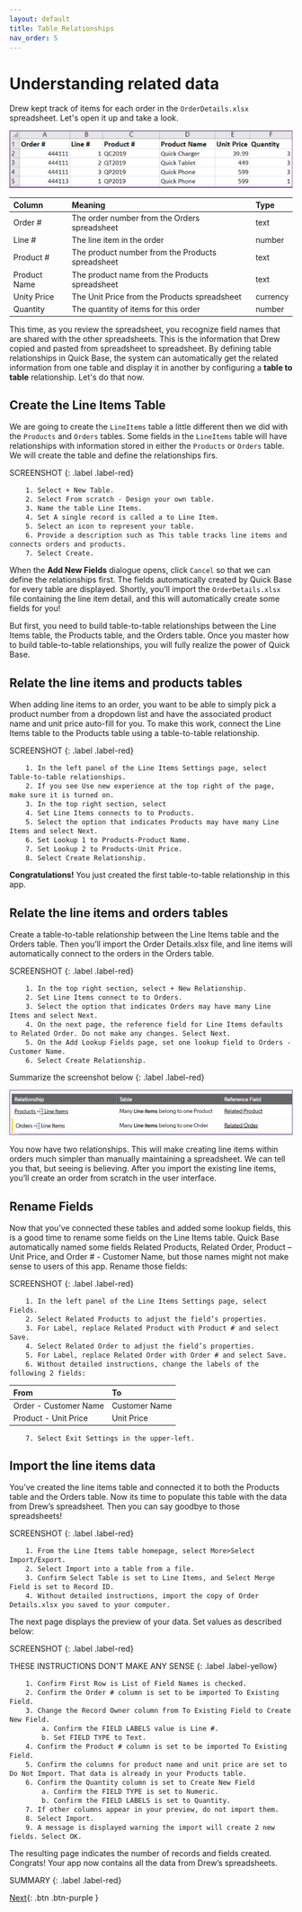 ```yaml
---
layout: default
title: Table Relationships
nav_order: 5
---
```


# Understanding related data

Drew kept track of items for each order in the `OrderDetails.xlsx` spreadsheet. Let's open it up and take a look.

![](assets/images/itemsTable.png)

| Column | Meaning | Type |
|:-|:-|:-|
| Order # | The order number from the Orders spreadsheet | text |
| Line # |  The line item in the order | number |
| Product # | The product number from the Products spreadsheet | text |
| Product Name | The product name from the Products spreadsheet | text |
| Unity Price | The Unit Price from the Products spreadsheet | currency |
| Quantity | The quantity of items for this order | number |

This time, as you review the spreadsheet, you recognize field names that are shared with the other spreadsheets. This is the information that Drew copied and pasted from spreadsheet to spreadsheet. By defining table relationships in Quick Base, the system can automatically get the related information from one table and display it in another by configuring a **table to table** relationship. Let's do that now. 

## Create the Line Items Table

We are going to create the `LineItems` table a little different then we did with the `Products` and `Orders` tables. Some fields in the `LineItems` table will have relationships with information stored in either the `Products` or `Orders` table. We will create the table and define the relationships firs. 

SCREENSHOT
{: .label .label-red}

~~~
    1. Select + New Table.  
    2. Select From scratch - Design your own table.
    3. Name the table Line Items.
    4. Set A single record is called a to Line Item.
    5. Select an icon to represent your table. 
    6. Provide a description such as This table tracks line items and connects orders and products.
    7. Select Create.
~~~

When the **Add New Fields** dialogue opens, click `Cancel` so that we can define the relationships first. The fields automatically created by Quick Base for every table are displayed. Shortly, you’ll import the `OrderDetails.xlsx` file containing the line item detail, and this will automatically create some fields for you!

But first, you need to build table-to-table relationships between the Line Items table, the Products table, and the Orders table. Once you master how to build table-to-table relationships, you will fully realize the power of Quick Base. 

## Relate the line items and products tables

When adding line items to an order, you want to be able to simply pick a product number from a dropdown list and have the associated product name and unit price auto-fill for you. To make this work, connect the Line Items table to the Products table using a table-to-table relationship.

SCREENSHOT
{: .label .label-red}

~~~
    1. In the left panel of the Line Items Settings page, select Table-to-table relationships. 
    2. If you see Use new experience at the top right of the page, make sure it is turned on.  
    3. In the top right section, select  
    4. Set Line Items connects to to Products. 
    5. Select the option that indicates Products may have many Line Items and select Next.
    6. Set Lookup 1 to Products-Product Name.
    7. Set Lookup 2 to Products-Unit Price.
    8. Select Create Relationship.
~~~

**Congratulations!** You just created the first table-to-table relationship in this app. 

## Relate the line items and orders tables

Create a table-to-table relationship between the Line Items table and the Orders table. Then you’ll import the Order Details.xlsx file, and line items will automatically connect to the orders in the Orders table.

SCREENSHOT
{: .label .label-red}

~~~
    1. In the top right section, select + New Relationship.  
    2. Set Line Items connect to to Orders.
    3. Select the option that indicates Orders may have many Line Items and select Next. 
    4. On the next page, the reference field for Line Items defaults to Related Order. Do not make any changes. Select Next. 
    5. On the Add Lookup Fields page, set one lookup field to Orders - Customer Name. 
    6. Select Create Relationship. 
~~~

Summarize the screenshot below
{: .label .label-red}

![](assets/images/relationships.png)

You now have two relationships. This will make creating line items within orders much simpler than manually maintaining a spreadsheet. We can tell you that, but seeing is believing. After you import the existing line items, you’ll create an order from scratch in the user interface. 

## Rename Fields

Now that you’ve connected these tables and added some lookup fields, this is a good time to rename some fields on the Line Items table. Quick Base automatically named some fields Related Products, Related Order, Product – Unit Price, and Order # - Customer Name, but those names might not make sense to users of this app. Rename those fields:

SCREENSHOT
{: .label .label-red}

~~~
    1. In the left panel of the Line Items Settings page, select Fields.
    2. Select Related Products to adjust the field’s properties.
    3. For Label, replace Related Product with Product # and select Save.
    4. Select Related Order to adjust the field’s properties.
    5. For Label, replace Related Order with Order # and select Save.
    6. Without detailed instructions, change the labels of the following 2 fields:
~~~

|From|To|
|:---|:-|
|Order - Customer Name|Customer Name|
|Product - Unit Price|Unit Price|

~~~
    7. Select Exit Settings in the upper-left.
~~~

## Import the line items data

You’ve created the line items table and connected it to both the Products table and the Orders table. Now its time to populate this table with the data from Drew’s spreadsheet. Then you can say goodbye to those spreadsheets!

SCREENSHOT
{: .label .label-red}

~~~
    1. From the Line Items table homepage, select More>Select Import/Export.
    2. Select Import into a table from a file.
    3. Confirm Select Table is set to Line Items, and Select Merge Field is set to Record ID.
    4. Without detailed instructions, import the copy of Order Details.xlsx you saved to your computer.
~~~

The next page displays the preview of your data. Set values as described below:

SCREENSHOT
{: .label .label-red}

THESE INSTRUCTIONS DON'T MAKE ANY SENSE
{: .label .label-yellow}
~~~
    1. Confirm First Row is List of Field Names is checked.
    2. Confirm the Order # column is set to be imported To Existing Field. 
    3. Change the Record Owner column from To Existing Field to Create New Field. 
        a. Confirm the FIELD LABELS value is Line #.
        b. Set FIELD TYPE to Text.
    4. Confirm the Product # column is set to be imported To Existing Field.
    5. Confirm the columns for product name and unit price are set to Do Not Import. That data is already in your Products table. 
    6. Confirm the Quantity column is set to Create New Field
        a. Confirm the FIELD TYPE is set to Numeric. 
        b. Confirm the FIELD LABELS is set to Quantity. 
    7. If other columns appear in your preview, do not import them. 
    8. Select Import. 
    9. A message is displayed warning the import will create 2 new fields. Select OK.
~~~

The resulting page indicates the number of records and fields created. Congrats! Your app now contains all the data from Drew’s spreadsheets. 

SUMMARY
{: .label .label-red}

[Next](orderFormDesign.html){: .btn .btn-purple }